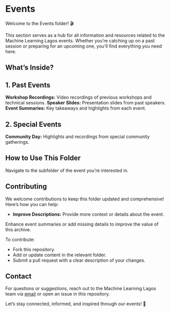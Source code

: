 # Events

Welcome to the Events folder! 🎬

This section serves as a hub for all information and resources related to the Machine Learning Lagos events. Whether you’re catching up on a past session or preparing for an upcoming one, you’ll find everything you need here.

## What’s Inside?

## 1. Past Events

**Workshop Recordings:** Video recordings of previous workshops and technical sessions.
**Speaker Slides:** Presentation slides from past speakers.
**Event Summaries:** Key takeaways and highlights from each event.

## 2. Special Events

**Community Day:** Highlights and recordings from special community gatherings.

## How to Use This Folder

Navigate to the subfolder of the event you’re interested in.

## Contributing

We welcome contributions to keep this folder updated and comprehensive! Here’s how you can help:

- **Improve Descriptions:** Provide more context or details about the event.

Enhance event summaries or add missing details to improve the value of this archive.

To contribute:

- Fork this repository.
- Add or update content in the relevant folder.
- Submit a pull request with a clear description of your changes.

## Contact

For questions or suggestions, reach out to the Machine Learning Lagos team via [email](machinelearninglagos@gmail.com) or open an issue in this repository.

Let’s stay connected, informed, and inspired through our events! 🚀

